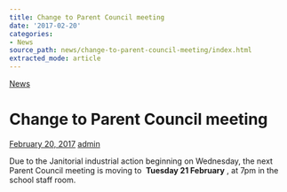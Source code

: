 ```yaml
---
title: Change to Parent Council meeting
date: '2017-02-20'
categories:
- News
source_path: news/change-to-parent-council-meeting/index.html
extracted_mode: article
---
```

[News](/news/)

# Change to Parent Council meeting

[February 20, 2017](/news/change-to-parent-council-meeting/) [admin](author/admin/)

Due to the Janitorial industrial action beginning on Wednesday, the next Parent Council meeting is moving to&nbsp; **Tuesday 21 February** , at 7pm in the school staff room.

